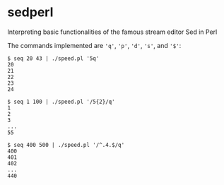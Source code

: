 # sedperl
Interpreting basic functionalities of the famous stream editor Sed in Perl

The commands implemented are `'q'`, `'p'`, `'d'`, `'s'`, and `'$'`:

```
$ seq 20 43 | ./speed.pl '5q'
20
21
22
23
24

$ seq 1 100 | ./speed.pl '/5{2}/q'
1
2
3
...
55

$ seq 400 500 | ./speed.pl '/^.4.$/q'
400
401
402
...
440
```
